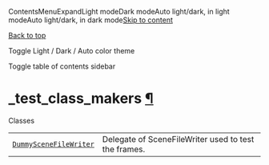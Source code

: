 ContentsMenuExpandLight modeDark modeAuto light/dark, in light modeAuto light/dark, in dark mode[Skip to content](https://docs.manim.community/en/stable/reference/manim.utils.testing._test_class_makers.html#furo-main-content)

[Back to top](https://docs.manim.community/en/stable/reference/manim.utils.testing._test_class_makers.html#)

Toggle Light / Dark / Auto color theme

Toggle table of contents sidebar

# \_test\_class\_makers [¶](https://docs.manim.community/en/stable/reference/manim.utils.testing._test_class_makers.html\#module-manim.utils.testing._test_class_makers "Link to this heading")

Classes

|     |     |
| --- | --- |
| [`DummySceneFileWriter`](https://docs.manim.community/en/stable/reference/manim.utils.testing._test_class_makers.DummySceneFileWriter.html#manim.utils.testing._test_class_makers.DummySceneFileWriter "manim.utils.testing._test_class_makers.DummySceneFileWriter") | Delegate of SceneFileWriter used to test the frames. |